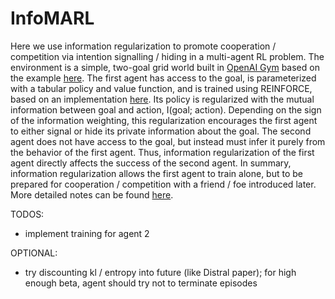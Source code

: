 # InfoMARL

Here we use information regularization to promote cooperation / competition via intention signalling / hiding in a multi-agent RL problem. The environment is a simple, two-goal grid world built in [OpenAI Gym](https://github.com/openai/gym) based on the example [here](https://github.com/dennybritz/reinforcement-learning/blob/master/lib/envs/gridworld.py). The first agent has access to the goal, is parameterized with a tabular policy and value function, and is trained using REINFORCE, based on an implementation [here](https://github.com/dennybritz/reinforcement-learning/blob/master/PolicyGradient/CliffWalk%20REINFORCE%20with%20Baseline%20Solution.ipynb). Its policy is regularized with the mutual information between goal and action, I(goal; action). Depending on the sign of the information weighting, this regularization encourages the first agent to either signal or hide its private information about the goal. The second agent does not have access to the goal, but instead must infer it purely from the behavior of the first agent. Thus, information regularization of the first agent directly affects the success of the second agent. In summary, information regularization allows the first agent to train alone, but to be prepared for cooperation / competition with a friend / foe introduced later. More detailed notes can be found [here](http://djstrouse.com/downloads/infomarl.pdf).

TODOS:
*	implement training for agent 2

OPTIONAL:
*	try discounting kl / entropy into future (like Distral paper); for high enough beta, agent should try not to terminate episodes